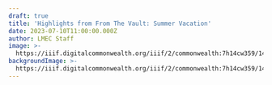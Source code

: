 ```yaml
---
draft: true
title: 'Highlights from From The Vault: Summer Vacation'
date: 2023-07-10T11:00:00.000Z
author: LMEC Staff
image: >-
  https://iiif.digitalcommonwealth.org/iiif/2/commonwealth:7h14cw359/146,1435,5342,3425/2000,/0/default.jpg
backgroundImage: >-
  https://iiif.digitalcommonwealth.org/iiif/2/commonwealth:7h14cw359/146,1435,5342,3425/2000,/0/default.jpg
---
```


